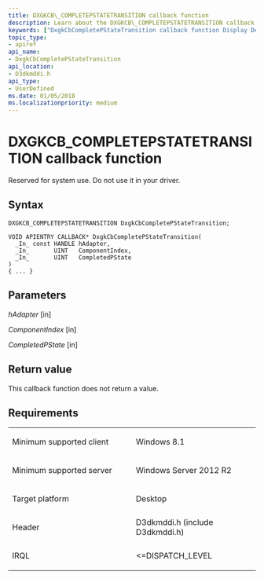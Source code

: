 ```yaml
---
title: DXGKCB\_COMPLETEPSTATETRANSITION callback function
description: Learn about the DXGKCB\_COMPLETEPSTATETRANSITION callback function, which is reserved for system use. Do not use it in your driver.
keywords: ["DxgkCbCompletePStateTransition callback function Display Devices", "DXGKCB_COMPLETEPSTATETRANSITION"]
topic_type:
- apiref
api_name:
- DxgkCbCompletePStateTransition
api_location:
- D3dkmddi.h
api_type:
- UserDefined
ms.date: 01/05/2018
ms.localizationpriority: medium
---
```


# DXGKCB\_COMPLETEPSTATETRANSITION callback function


Reserved for system use. Do not use it in your driver.

## Syntax

```ManagedCPlusPlus
DXGKCB_COMPLETEPSTATETRANSITION DxgkCbCompletePStateTransition;

VOID APIENTRY CALLBACK* DxgkCbCompletePStateTransition(
  _In_ const HANDLE hAdapter,
  _In_       UINT   ComponentIndex,
  _In_       UINT   CompletedPState
)
{ ... }
```

## Parameters

*hAdapter* \[in\]

*ComponentIndex* \[in\]

*CompletedPState* \[in\]

## Return value

This callback function does not return a value.

## Requirements

<table>
<colgroup>
<col width="50%" />
<col width="50%" />
</colgroup>
<tbody>
<tr class="odd">
<td align="left"><p>Minimum supported client</p></td>
<td align="left"><p>Windows 8.1</p></td>
</tr>
<tr class="even">
<td align="left"><p>Minimum supported server</p></td>
<td align="left"><p>Windows Server 2012 R2</p></td>
</tr>
<tr class="odd">
<td align="left"><p>Target platform</p></td>
<td align="left">Desktop</td>
</tr>
<tr class="even">
<td align="left"><p>Header</p></td>
<td align="left">D3dkmddi.h (include D3dkmddi.h)</td>
</tr>
<tr class="odd">
<td align="left"><p>IRQL</p></td>
<td align="left"><p>&lt;=DISPATCH_LEVEL</p></td>
</tr>
</tbody>
</table>

 

 





